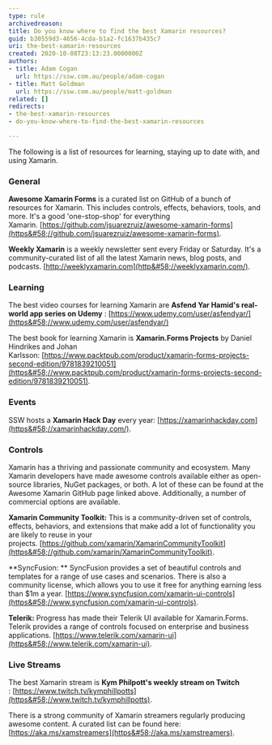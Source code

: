```yaml
---
type: rule
archivedreason: 
title: Do you know where to find the best Xamarin resources?
guid: b30559d3-4656-4cda-b1a2-fc1637b435c7
uri: the-best-xamarin-resources
created: 2020-10-08T23:13:23.0000000Z
authors:
- title: Adam Cogan
  url: https://ssw.com.au/people/adam-cogan
- title: Matt Goldman
  url: https://ssw.com.au/people/matt-goldman
related: []
redirects:
- the-best-xamarin-resources
- do-you-know-where-to-find-the-best-xamarin-resources

---
```


The following is a list of resources for learning, staying up to date with, and using Xamarin.

<!--endintro-->

### General


**Awesome Xamarin Forms** is a curated list on GitHub of a bunch of resources for Xamarin. This includes controls, effects, behaviors, tools, and more. It's a good 'one-stop-shop' for everything Xamarin. [https://github.com/jsuarezruiz/awesome-xamarin-forms](https&#58;//github.com/jsuarezruiz/awesome-xamarin-forms).

**Weekly Xamarin** is a weekly newsletter sent every Friday or Saturday. It's a community-curated list of all the latest Xamarin news, blog posts, and podcasts. [http://weeklyxamarin.com](http&#58;//weeklyxamarin.com/).

### Learning


The best video courses for learning Xamarin are  **Asfend Yar Hamid's real-world app series on Udemy** : [https://www.udemy.com/user/asfendyar/](https&#58;//www.udemy.com/user/asfendyar/)

The best book for learning Xamarin is  **Xamarin.Forms Projects** by Daniel Hindrikes and Johan Karlsson: [https://www.packtpub.com/product/xamarin-forms-projects-second-edition/9781839210051](https&#58;//www.packtpub.com/product/xamarin-forms-projects-second-edition/9781839210051).

### Events


SSW hosts a  **Xamarin Hack Day** every year: [https://xamarinhackday.com](https&#58;//xamarinhackday.com/).

### Controls


Xamarin has a thriving and passionate community and ecosystem. Many Xamarin developers have made awesome controls available either as open-source libraries, NuGet packages, or both. A lot of these can be found at the Awesome Xamarin GitHub page linked above. Additionally, a number of commercial options are available.

**Xamarin Community Toolkit:** This is a community-driven set of controls, effects, behaviors, and extensions that make add a lot of functionality you are likely to reuse in your projects. [https://github.com/xamarin/XamarinCommunityToolkit](https&#58;//github.com/xamarin/XamarinCommunityToolkit).

**SyncFusion: ** SyncFusion provides a set of beautiful controls and templates for a range of use cases and scenarios. There is also a community license, which allows you to use it free for anything earning less than $1m a year. [https://www.syncfusion.com/xamarin-ui-controls](https&#58;//www.syncfusion.com/xamarin-ui-controls).

**Telerik:** Progress has made their Telerik UI available for Xamarin.Forms. Telerik provides a range of controls focused on enterprise and business applications. [https://www.telerik.com/xamarin-ui](https&#58;//www.telerik.com/xamarin-ui).

### Live Streams


The best Xamarin stream is  **Kym Philpott's weekly stream on Twitch** : [https://www.twitch.tv/kymphillpotts](https&#58;//www.twitch.tv/kymphillpotts).

There is a strong community of Xamarin streamers regularly producing awesome content. A curated list can be found here: [https://aka.ms/xamstreamers](https&#58;//aka.ms/xamstreamers).
